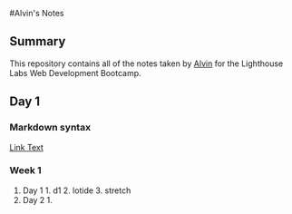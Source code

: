 #Alvin's Notes

## Summary

This repository contains all of the notes taken by [Alvin](https://github.com/alvinoalvin/lighthouse_compass) for the Lighthouse Labs Web Development Bootcamp.

## Day 1

### Markdown syntax
[Link Text](URL)


### Week 1
  1. Day 1
    1. d1
    2. lotide
    3. stretch
  2. Day 2
    1.  